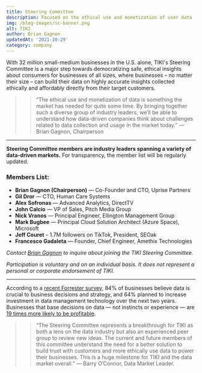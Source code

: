 ```yaml
---
title: Steering Committee
description: Focused on the ethical use and monetization of user data
img: /blog-images/sc-banner.png
alt: TIKI
author: Brian Gagnon
updatedAt: '2021-10-29'
category: company
---
```

With 32 million small-medium businesses in the U.S. alone, TIKI's Steering Committee is a major step towards
democratizing safe, ethical insights about consumers for businesses of all sizes, where businesses – no matter their
size – can build their data on highly accurate insights collected ethically and affordably directly from their target
customers.

>> “The ethical use and monetization of data is something the market has needed for quite some time. By bringing together such a diverse group of industry leaders, we’ll be able to understand how data-driven companies think about challenges related to data collection and usage in the market today.” — Brian Gagnon, Chairperson

---

**Steering Committee members are industry leaders spanning a variety of data-driven markets.** For transparency, the member list will be regularly updated.

### Members List: 
* **Brian Gagnon (Chairperson)** — Co-Founder and CTO, Uprise Partners
* **Gil Dror** — CTO, Human Care Systems
* **Alex Sofronas** — Advanced Analytics, DirectTV
* **John Calcio** — VP of Sales, Pitch Media Group
* **Nick Vranos** — Principal Engineer, Ellington Management Group
* **Mark Bugbee** — Principal Cloud Solution Architect (Azure Space), Microsoft
* **Jeff Couret** – 1.7M followers on TikTok, President, SEOak
* **Francesco Gadaleta** — Founder, Chief Engineer, Amethix Technologies

*Contact [Brian Gagnon](mailto:brian@mytiki.com) to inquire about joining the TIKI Steering Committee.*

*Participation is voluntary and on an individual basis. It does not represent a personal or corporate endorsement of TIKI.*

---

According to a [recent Forrester survey](https://www.collibra.com/wp-content/uploads/The-Business-Impact-of-Data-Intelligent-Management_FINAL.pdf), 84% of businesses believe data is crucial to business decisions and strategy,
and 64% planned to increase investment in data management technology over the next two years. Businesses that base
decisions on data — not instincts or experience — are [19 times more likely to be profitable](https://cognopia.com/data-driven-business-the-ultimate-guide/).

>> “The Steering Committee represents a breakthrough for TIKI as both a lens on the data industry but also an experienced peer group to review new ideas. The current and future members of this committee understand the need for a better solution to build trust with customers and more ethically use data to power their businesses. This is a huge milestone for TIKI and the data market overall.” — Barry O’Connor, Data Market Leader. 

